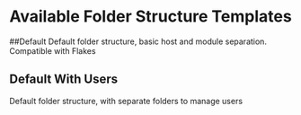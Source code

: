 # Available Folder Structure Templates
##Default
Default folder structure, basic host and module separation. Compatible with Flakes
## Default With Users
Default folder structure, with separate folders to manage users